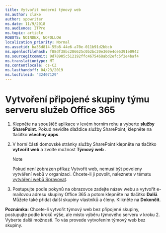```yaml
---
title: Vytvořit moderní týmový web
ms.author: clake
author: spowriter
ms.date: 11/9/2018
ms.audience: ITPro
ms.topic: article
ROBOTS: NOINDEX, NOFOLLOW
localization_priority: Normal
ms.assetid: ba35d814-55b8-44e6-a70e-011b91d2bbcb
ms.openlocfilehash: f88df38bc286625c0b2bc20e360e4ce6391e0942
ms.sourcegitcommit: 9d78905c512192ffc4675468abd2efc5f2e4baf4
ms.translationtype: MT
ms.contentlocale: cs-CZ
ms.lasthandoff: 04/23/2019
ms.locfileid: "32407129"
---
```

# <a name="create-an-office-365-group-connected-team-site"></a>Vytvoření připojené skupiny týmu serveru služeb Office 365

1. Klepněte na spouštěč aplikace v levém horním rohu a vyberte **služby SharePoint**. Pokud nevidíte dlaždice služby SharePoint, klepněte na tlačítko **všechny apps**.
    
2. V horní části domovské stránky služby SharePoint klepněte na tlačítko **vytvořit web** a zvolte možnost **Týmový web** . 
    
    > [!NOTE]
    > Pokud není zobrazen příkaz Vytvořit web, nemusí být povoleny vytváření webů v organizaci. Chcete-li ji povolit, naleznete v tématu [vytváření webů Spravovat](https://go.microsoft.com/fwlink/?linkid=2009644). 
  
3. Postupujte podle pokynů na obrazovce zadejte název webu a vytvořit e-mailovou adresu skupiny Office 365 a potom klepněte na tlačítko **Další**. Můžete také přidat další skupiny vlastníků a členy. Klikněte na **Dokončit**.
  
 **Poznámka:** Chcete-li vytvořit týmový web bez připojené skupiny, postupujte podle kroků výše, ale místo výběru týmového serveru v kroku 2. Vyberte další možnosti. To vás provede vytvořením týmový web bez skupiny. 
    

